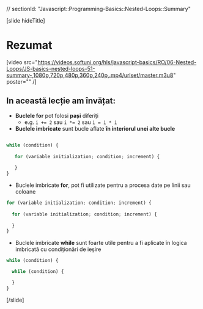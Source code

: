 // sectionId: "Javascript::Programming-Basics::Nested-Loops::Summary"

[slide hideTitle]
# Rezumat

[video src="https://videos.softuni.org/hls/javascript-basics/RO/06-Nested-Loops/JS-basics-nested-loops-51-summary-,1080p,720p,480p,360p,240p,.mp4/urlset/master.m3u8" poster="" /]

## In această lecție am învățat: 

- **Buclele for** pot folosi **pași** diferiți
   - e.g. `i += 2` sau `i *= 2` sau `i = i * i`
- **Buclele imbricate** sunt bucle aflate **în interiorul unei alte bucle**
```js

while (condition) {
   
   for (variable initialization; condition; increment) {   
       
   }
}
```

- Buclele imbricate **for**, pot fi utilizate pentru a procesa date pe linii sau coloane
```js
for (variable initialization; condition; increment) {
  
  for (variable initialization; condition; increment) { 
   
  }
}
```
- Buclele imbricate **while** sunt foarte utile pentru a fi aplicate în logica imbricată cu condiționări de ieșire
```js
while (condition) {

  while (condition) {

  }
}
```

[/slide]